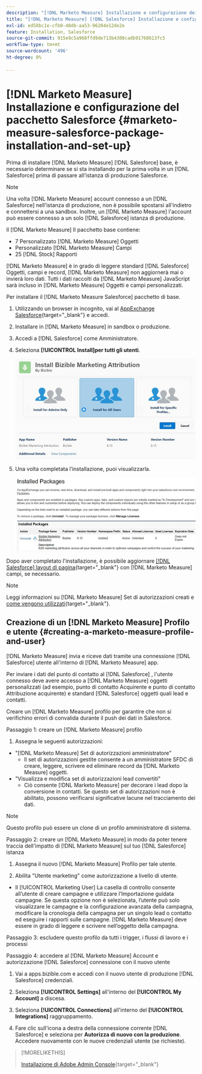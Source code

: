 ```yaml
---
description: "[!DNL Marketo Measure] Installazione e configurazione dei pacchetti Salesforce - [!DNL Marketo Measure]"
title: "[!DNL Marketo Measure] [!DNL Salesforce] Installazione e configurazione dei pacchetti"
exl-id: ed58bc1e-cfb0-48db-aa53-96204e12de2e
feature: Installation, Salesforce
source-git-commit: 915e9c5a968ffd9de713b4308cadb91768613fc5
workflow-type: tm+mt
source-wordcount: '496'
ht-degree: 0%

---
```


# [!DNL Marketo Measure] Installazione e configurazione del pacchetto Salesforce {#marketo-measure-salesforce-package-installation-and-set-up}

Prima di installare [!DNL Marketo Measure] [!DNL Salesforce] base, è necessario determinare se si sta installando per la prima volta in un [!DNL Salesforce] prima di passare all’istanza di produzione Salesforce.

>[!NOTE]
>
>Una volta [!DNL Marketo Measure] account connesso a un [!DNL Salesforce] nell&#39;istanza di produzione, non è possibile spostarsi all&#39;indietro e connettersi a una sandbox. Inoltre, un [!DNL Marketo Measure] l&#39;account può essere connesso a un solo [!DNL Salesforce] istanza di produzione.

Il [!DNL Marketo Measure] Il pacchetto base contiene:

* 7 Personalizzato [!DNL Marketo Measure] Oggetti
* Personalizzato [!DNL Marketo Measure] Campi
* 25 [!DNL Stock] Rapporti

[!DNL Marketo Measure] è in grado di leggere standard [!DNL Salesforce] Oggetti, campi e record, [!DNL Marketo Measure] non aggiornerà mai o invierà loro dati. Tutti i dati raccolti da [!DNL Marketo Measure] JavaScript sarà incluso in [!DNL Marketo Measure] Oggetti e campi personalizzati.

Per installare il [!DNL Marketo Measure Salesforce] pacchetto di base.

1. Utilizzando un browser in incognito, vai al [AppExchange Salesforce](https://appexchange.salesforce.com/appxListingDetail?listingId=a0N3000000B3KLuEAN){target="_blank"} e accedi.

1. Installare in [!DNL Marketo Measure] in sandbox o produzione.

1. Accedi a [!DNL Salesforce] come Amministratore.

1. Seleziona **[!UICONTROL Install]per tutti gli utenti**.

   ![](assets/marketo-measure-salesforce-package-installation-and-set-up-1.png)

1. Una volta completata l’installazione, puoi visualizzarla.

   ![](assets/marketo-measure-salesforce-package-installation-and-set-up-2.png)

Dopo aver completato l&#39;installazione, è possibile aggiornare [[!DNL Salesforce] layout di pagina](/help/configuration-and-setup/marketo-measure-and-salesforce/page-layout-instructions.md){target="_blank"} con [!DNL Marketo Measure] campi, se necessario.

>[!NOTE]
>
>Leggi informazioni su [!DNL Marketo Measure] Set di autorizzazioni creati e [come vengono utilizzati](/help/configuration-and-setup/marketo-measure-and-salesforce/marketo-measure-permission-sets.md){target="_blank"}.

## Creazione di un [!DNL Marketo Measure] Profilo e utente {#creating-a-marketo-measure-profile-and-user}

[!DNL Marketo Measure] invia e riceve dati tramite una connessione [!DNL Salesforce] utente all&#39;interno di [!DNL Marketo Measure] app.

Per inviare i dati del punto di contatto al [!DNL Salesforce] , l&#39;utente connesso deve avere accesso a [!DNL Marketo Measure] oggetti personalizzati (ad esempio, punto di contatto Acquirente e punto di contatto Attribuzione acquirente) e standard [!DNL Salesforce] oggetti quali lead e contatti.

Creare un [!DNL Marketo Measure] profilo per garantire che non si verifichino errori di convalida durante il push dei dati in Salesforce.

Passaggio 1: creare un [!DNL Marketo Measure] profilo

1. Assegna le seguenti autorizzazioni:

* &quot;[!DNL Marketo Measure] Set di autorizzazioni amministratore&quot;
   * Il set di autorizzazioni gestite consente a un amministratore SFDC di creare, leggere, scrivere ed eliminare record da [!DNL Marketo Measure] oggetti.
* &quot;Visualizza e modifica set di autorizzazioni lead convertiti&quot;
   * Ciò consente [!DNL Marketo Measure] per decorare i lead dopo la conversione in contatti. Se questo set di autorizzazioni non è abilitato, possono verificarsi significative lacune nel tracciamento dei dati.

>[!NOTE]
>
>Questo profilo può essere un clone di un profilo amministratore di sistema.

Passaggio 2: creare un [!DNL Marketo Measure] in modo da poter tenere traccia dell&#39;impatto di [!DNL Marketo Measure] sul tuo [!DNL Salesforce] istanza

1. Assegna il nuovo [!DNL Marketo Measure] Profilo per tale utente.

1. Abilita &quot;Utente marketing&quot; come autorizzazione a livello di utente.

* Il [!UICONTROL Marketing User] La casella di controllo consente all’utente di creare campagne e utilizzare l’Importazione guidata campagne. Se questa opzione non è selezionata, l’utente può solo visualizzare le campagne e la configurazione avanzata della campagna, modificare la cronologia della campagna per un singolo lead o contatto ed eseguire i rapporti sulle campagne. [!DNL Marketo Measure] deve essere in grado di leggere e scrivere nell’oggetto della campagna.

Passaggio 3: escludere questo profilo da tutti i trigger, i flussi di lavoro e i processi

Passaggio 4: accedere al [!DNL Marketo Measure] Account e autorizzazione [!DNL Salesforce] connessione con il nuovo utente

1. Vai a apps.bizible.com e accedi con il nuovo utente di produzione [!DNL Salesforce] credenziali.

1. Seleziona **[!UICONTROL Settings]** all&#39;interno del **[!UICONTROL My Account]** a discesa.

1. Seleziona **[!UICONTROL Connections]** all&#39;interno del **[!UICONTROL Integrations]** raggruppamento.

1. Fare clic sull&#39;icona a destra della connessione corrente [!DNL Salesforce] e seleziona per **Autorizza di nuovo con la produzione**. Accedere nuovamente con le nuove credenziali utente (se richieste).

>[!MORELIKETHIS]
>
>[Installazione di Adobe Admin Console](/help/configuration-and-setup/getting-started-with-marketo-measure/adobe-admin-console-setup.md){target="_blank"}

